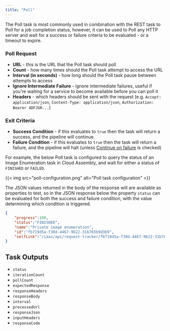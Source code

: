 ```yaml
---
title: "Poll"
---
```


The Poll task is most commonly used in combination with the REST task to Poll for a job completion status, however, it can be used to Poll any HTTP server and wait for a success or failure criteria to be evaluated - or a timeout to expire.

### Poll Request
* **URL** - this is the URL that the Poll task should poll
* **Count** - how many times should the Poll task attempt to access the URL
* **Interval (in seconds)** - how long should the Poll task pause between attempts to access
* **Ignore Intermediate Failure** - ignore intermediate failures, useful if you're waiting for a service to become available before you can poll it
* **Headers** - which headers should be sent with the request (e.g. `Accept: application/json`, `Content-Type: application/json`, `Authorization: Bearer 4DFJGR...`)

### Exit Criteria

* **Success Condition** - if this evaluates to `true` then the task will return a success, and the pipeline will continue.
* **Failure Condition** - if this evaluates to `true` then the task will return a failure, and the pipeline will halt (unless [Continue on failure](/Pipelines/Tasks/#precondition-and-continue-on-failure) is checked)

For example, the below Poll task is configured to query the status of an Image Enumeration task in Cloud Assembly, and wait for either a status of `FINISHED` or `FAILED`. 

{{< img src="poll-configuration.png" alt="Poll task configuration" >}}

The JSON values returned in the body of the response will are available as properties to test, so in the JSON response below the property `status` can be evaluated for both the success and failure condition, with the value determining which condition is triggered.

```json
{
    "progress":100,
    "status":"FINISHED",
    "name":"Private image enumeration",
    "id":"fb719d5a-f30d-4467-9622-31b765b9d369",
    "selfLink":"/iaas/api/request-tracker/fb719d5a-f30d-4467-9622-31b765b9d369"
}
```

## Task Outputs
* `status`
* `iterationCount`
* `pollCount`
* `expectedResponse`
* `responseHeaders`
* `responseBody`
* `interval`
* `processedUrl`
* `responseJson`
* `inputHeaders`
* `responseCode`